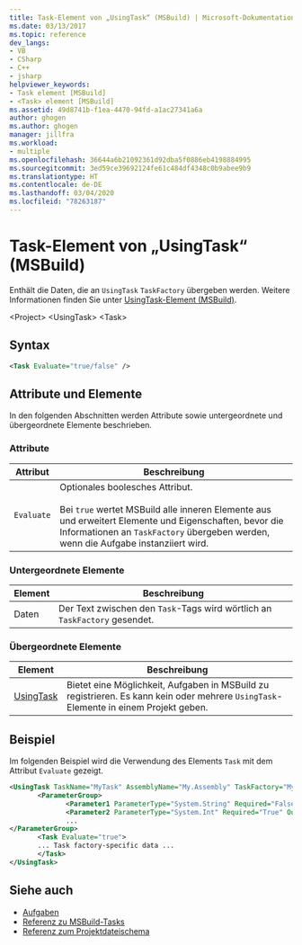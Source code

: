 ```yaml
---
title: Task-Element von „UsingTask“ (MSBuild) | Microsoft-Dokumentation
ms.date: 03/13/2017
ms.topic: reference
dev_langs:
- VB
- CSharp
- C++
- jsharp
helpviewer_keywords:
- Task element [MSBuild]
- <Task> element [MSBuild]
ms.assetid: 49d8741b-f1ea-4470-94fd-a1ac27341a6a
author: ghogen
ms.author: ghogen
manager: jillfra
ms.workload:
- multiple
ms.openlocfilehash: 36644a6b21092361d92dba5f0886eb4198884995
ms.sourcegitcommit: 3ed59ce39692124fe61c484df4348c0b9abee9b9
ms.translationtype: HT
ms.contentlocale: de-DE
ms.lasthandoff: 03/04/2020
ms.locfileid: "78263187"
---
```

# <a name="task-element-of-usingtask-msbuild"></a>Task-Element von „UsingTask“ (MSBuild)

Enthält die Daten, die an `UsingTask` `TaskFactory` übergeben werden. Weitere Informationen finden Sie unter [UsingTask-Element (MSBuild)](../msbuild/usingtask-element-msbuild.md).

 \<Project> \<UsingTask> \<Task>

## <a name="syntax"></a>Syntax

```xml
<Task Evaluate="true/false" />
```

## <a name="attributes-and-elements"></a>Attribute und Elemente

 In den folgenden Abschnitten werden Attribute sowie untergeordnete und übergeordnete Elemente beschrieben.

### <a name="attributes"></a>Attribute

|Attribut|Beschreibung|
|---------------|-----------------|
|`Evaluate`|Optionales boolesches Attribut.<br /><br /> Bei `true` wertet MSBuild alle inneren Elemente aus und erweitert Elemente und Eigenschaften, bevor die Informationen an `TaskFactory` übergeben werden, wenn die Aufgabe instanziiert wird.|

### <a name="child-elements"></a>Untergeordnete Elemente

|Element|Beschreibung|
|-------------|-----------------|
|Daten|Der Text zwischen den `Task`-Tags wird wörtlich an `TaskFactory` gesendet.|

### <a name="parent-elements"></a>Übergeordnete Elemente

| Element | Beschreibung |
| - | - |
| [UsingTask](../msbuild/usingtask-element-msbuild.md) | Bietet eine Möglichkeit, Aufgaben in MSBuild zu registrieren. Es kann kein oder mehrere `UsingTask`-Elemente in einem Projekt geben. |

## <a name="example"></a>Beispiel

 Im folgenden Beispiel wird die Verwendung des Elements `Task` mit dem Attribut `Evaluate` gezeigt.

```xml
<UsingTask TaskName="MyTask" AssemblyName="My.Assembly" TaskFactory="MyTaskFactory">
       <ParameterGroup>
              <Parameter1 ParameterType="System.String" Required="False" Output="False"/>
              <Parameter2 ParameterType="System.Int" Required="True" Output="False"/>
              ...
</ParameterGroup>
       <Task Evaluate="true">
       ... Task factory-specific data ...
       </Task>
</UsingTask>
```

## <a name="see-also"></a>Siehe auch

- [Aufgaben](../msbuild/msbuild-tasks.md)
- [Referenz zu MSBuild-Tasks](../msbuild/msbuild-task-reference.md)
- [Referenz zum Projektdateischema](../msbuild/msbuild-project-file-schema-reference.md)
